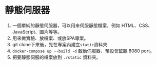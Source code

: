 # 靜態伺服器

1. 一個單純的靜態伺服器，可以用來伺服靜態檔案，例如 HTML、CSS、JavaScript、圖片等等。
2. 用來做實驗、放檔案、或放SPA專案。
3. git clone下來後，先在專案內建立`static`資料夾
4. `docker-compose up --build -d` 啟動伺服器，預設會監聽 8080 port。
5. 把要靜態伺服的檔案放到 `./static` 資料夾。
